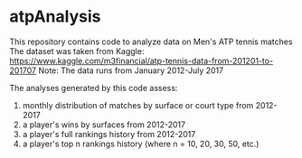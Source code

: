 # atpAnalysis
This repository contains code to analyze data on Men's ATP tennis matches
The dataset was taken from Kaggle: https://www.kaggle.com/m3financial/atp-tennis-data-from-201201-to-201707
Note: The data runs from January 2012-July 2017

The analyses generated by this code assess:
1) monthly distribution of matches by surface or court type from 2012-2017
2) a player's wins by surfaces from 2012-2017
3) a player's full rankings history from 2012-2017
4) a player's top n rankings history (where n = 10, 20, 30, 50, etc.)

